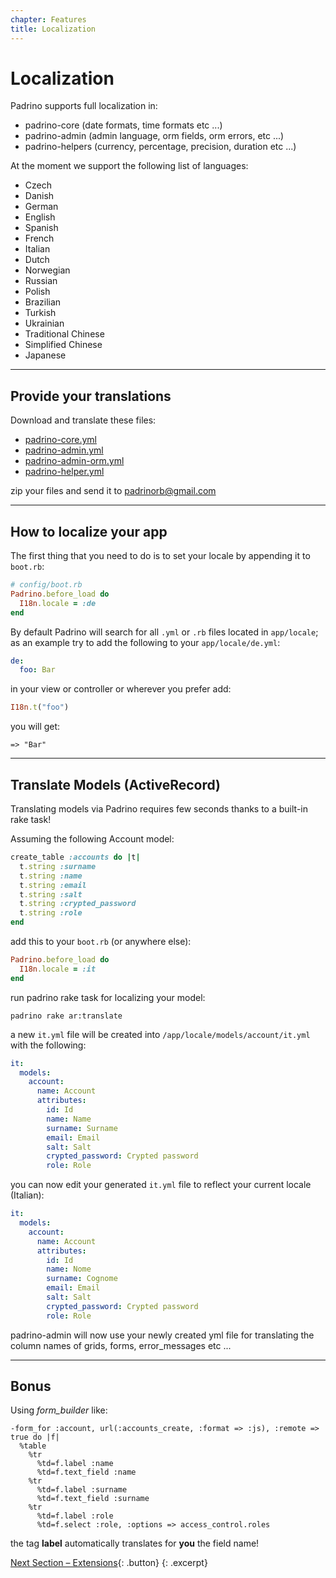 ```yaml
---
chapter: Features
title: Localization
---
```


# Localization

Padrino supports full localization in:


- padrino-core (date formats, time formats etc ...)
- padrino-admin (admin language, orm fields, orm errors, etc ...)
- padrino-helpers (currency, percentage, precision, duration etc ...)


At the moment we support the following list of languages:


- Czech
- Danish
- German
- English
- Spanish
- French
- Italian
- Dutch
- Norwegian
- Russian
- Polish
- Brazilian
- Turkish
- Ukrainian
- Traditional Chinese
- Simplified Chinese
- Japanese

---


## Provide your translations

Download and translate these files:

- [padrino-core.yml](https://raw.github.com/padrino/padrino-framework/master/padrino-support/lib/padrino-support/locale/en.yml)
- [padrino-admin.yml](http://raw.github.com/padrino/padrino-framework/master/padrino-admin/lib/padrino-admin/locale/admin/en.yml)
- [padrino-admin-orm.yml](http://raw.github.com/padrino/padrino-framework/master/padrino-admin/lib/padrino-admin/locale/orm/en.yml)
- [padrino-helper.yml](http://raw.github.com/padrino/padrino-framework/master/padrino-helpers/lib/padrino-helpers/locale/en.yml)

zip your files and send it to [padrinorb@gmail.com](mailto:padrinorb@gmail.org)

---


## How to localize your app

The first thing that you need to do is to set your locale by appending it to
`boot.rb`:


~~~ ruby
# config/boot.rb
Padrino.before_load do
  I18n.locale = :de
end
~~~


By default Padrino will search for all `.yml` or `.rb` files located in
`app/locale`; as an example try to add the following to your
`app/locale/de.yml`:


~~~ yml
de:
  foo: Bar
~~~


in your view or controller or wherever you prefer add:


~~~ ruby
I18n.t("foo")
~~~


you will get:

    => "Bar"

---


## Translate Models (ActiveRecord)

Translating models via Padrino requires few seconds thanks to a built-in rake task!

Assuming the following Account model:


~~~ ruby
create_table :accounts do |t|
  t.string :surname
  t.string :name
  t.string :email
  t.string :salt
  t.string :crypted_password
  t.string :role
end
~~~


add this to your `boot.rb` (or anywhere else):


~~~ ruby
Padrino.before_load do
  I18n.locale = :it
end
~~~


run padrino rake task for localizing your model:


~~~ shell
padrino rake ar:translate
~~~


a new `it.yml` file will be created into `/app/locale/models/account/it.yml` with
the following:


~~~ yml
it:
  models:
    account:
      name: Account
      attributes:
        id: Id
        name: Name
        surname: Surname
        email: Email
        salt: Salt
        crypted_password: Crypted password
        role: Role
~~~


you can now edit your generated `it.yml` file to reflect your current locale
(Italian):


~~~ yml
it:
  models:
    account:
      name: Account
      attributes:
        id: Id
        name: Nome
        surname: Cognome
        email: Email
        salt: Salt
        crypted_password: Crypted password
        role: Role
~~~


padrino-admin will now use your newly created yml file for translating the
column names of grids, forms, error\_messages etc ...

---


## Bonus

Using *form\_builder* like:

~~~ haml
-form_for :account, url(:accounts_create, :format => :js), :remote => true do |f|
  %table
    %tr
      %td=f.label :name
      %td=f.text_field :name
    %tr
      %td=f.label :surname
      %td=f.text_field :surname
    %tr
      %td=f.label :role
      %td=f.select :role, :options => access_control.roles
~~~

the tag **label** automatically translates for **you** the field name!

[Next Section &ndash; Extensions](/guides/extensions){: .button}
{: .excerpt}


